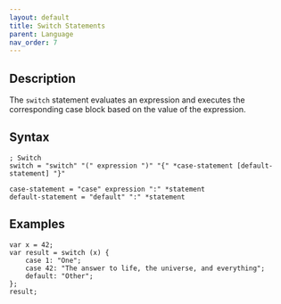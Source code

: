 ```yaml
---
layout: default
title: Switch Statements
parent: Language
nav_order: 7
---
```


## Description

The `switch` statement evaluates an expression and executes the corresponding case block based on the value of the expression.

## Syntax

```abnf
; Switch
switch = "switch" "(" expression ")" "{" *case-statement [default-statement] "}"

case-statement = "case" expression ":" *statement
default-statement = "default" ":" *statement
```

## Examples

```xs
var x = 42;
var result = switch (x) {
    case 1: "One";
    case 42: "The answer to life, the universe, and everything";
    default: "Other";
};
result;
```